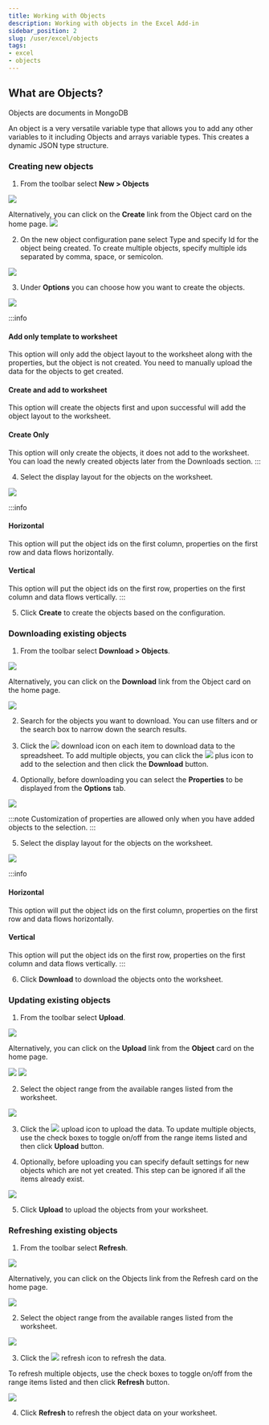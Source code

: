 ```yaml
---
title: Working with Objects
description: Working with objects in the Excel Add-in
sidebar_position: 2
slug: /user/excel/objects
tags:
- excel
- objects
---
```


## What are Objects?

Objects are documents in MongoDB

An object is a very versatile variable type that allows you to add any other variables to it including Objects and arrays variable types. 
This creates a dynamic JSON type structure.

### Creating new objects

1.	From the toolbar select **New > Objects**

![](create-object1.png)      

Alternatively, you can click on the **Create** link from the Object card on the home page. 
![](create-object2.png)

2.	On the new object configuration pane select Type and specify Id for the object being created. 
To create multiple objects, specify multiple ids separated by comma, space, or semicolon.

![](create-object3.png)

3.	Under **Options** you can choose how you want to create the objects.

![](create-object4.png)

:::info
#### Add only template to worksheet
This option will only add the object layout to the worksheet along with the properties, but the object is not created. You need to manually upload the data for the objects to get created.

#### Create and add to worksheet
This option will create the objects first and upon successful will add the object layout to the worksheet.

#### Create Only
This option will only create the objects, it does not add to the worksheet. You can load the newly created objects later from the Downloads section.
:::

4.	Select the display layout for the objects on the worksheet.

![](display-layout.png)

:::info
#### Horizontal
This option will put the object ids on the first column, properties on the first row and data flows horizontally.

#### Vertical
This option will put the object ids on the first row, properties on the first column and data flows vertically.
:::

5.	Click **Create** to create the objects based on the configuration.

### Downloading existing objects

1.	From the toolbar select **Download > Objects**. 

![](download-object1.png)

Alternatively, you can click on the **Download** link from the Object card on the home page. 

![](download-object2.png)

2.	Search for the objects you want to download. You can use filters and or the search box to narrow down the search results.

3.	Click the ![](icon-download2.png)  download icon on each item to download data to the spreadsheet. 
To add multiple objects, you can click the ![](icon-plus.png)  plus icon to add to the selection and then click the **Download** button.
      
4.	Optionally, before downloading you can select the **Properties** to be displayed from the **Options** tab.

![](object-options.png)

:::note
Customization of properties are allowed only when you have added objects to the selection.
:::

5.	Select the display layout for the objects on the worksheet.

![](display-layout.png)

:::info
#### Horizontal
This option will put the object ids on the first column, properties on the first row and data flows horizontally.

#### Vertical
This option will put the object ids on the first row, properties on the first column and data flows vertically.
:::

6.	Click **Download** to download the objects onto the worksheet.

### Updating existing objects

1.	From the toolbar select **Upload**. 
      
![](upload-object1.png)

Alternatively, you can click on the **Upload** link from the **Object** card on the home page.

![](upload-object2.png)
![](upload-object2a.png)

2.	Select the object range from the available ranges listed from the worksheet.

![](upload-object3.png)

3.	Click the ![](icon-upload2.png) upload icon to upload the data. 
To update multiple objects, use the check boxes to toggle on/off from the range items listed and then click **Upload** button.
      
4.	Optionally, before uploading you can specify default settings for new objects which are not yet created. This step can be ignored if all the items already exist.

![](object-upload4.png)

5.	Click **Upload** to upload the objects from your worksheet.

### Refreshing existing objects

1.	From the toolbar select **Refresh**. 
      
![](object-refresh1.png)

Alternatively, you can click on the Objects link from the Refresh card on the home page.

![](object-refresh2.png)

2.	Select the object range from the available ranges listed from the worksheet.

![](object-refresh3.png)

3.	Click the ![](icon-refresh2.png)  refresh icon to refresh the data. 

To refresh multiple objects, use the check boxes to toggle on/off from the range items listed and then click **Refresh** button.

![](object-refresh4.png)

4.	Click **Refresh** to refresh the object data on your worksheet.

